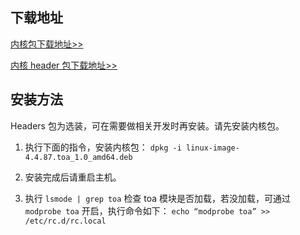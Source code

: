 ## 下载地址
[内核包下载地址>>](http://toakernel-1253438722.cossh.myqcloud.com/linux-image-4.4.87.toa_1.0_amd64.deb)


[内核 header 包下载地址>>](http://toakernel-1253438722.cossh.myqcloud.com/linux-headers-4.4.87.toa_1.0_amd64.deb)

## 安装方法
Headers 包为选装，可在需要做相关开发时再安装。请先安装内核包。

1. 执行下面的指令，安装内核包：
`dpkg -i linux-image-4.4.87.toa_1.0_amd64.deb`

2. 安装完成后请重启主机。

3. 执行 `lsmode | grep toa` 检查 toa 模块是否加载，若没加载，可通过 `modprobe toa` 开启，执行命令如下：
`echo “modprobe toa” >> /etc/rc.d/rc.local`
